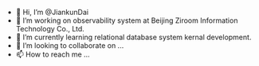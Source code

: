 - 👋 Hi, I’m @JiankunDai
- 👀 I’m working on observability system at Beijing Ziroom Information Technology Co., Ltd.
- 🌱 I’m currently learning relational database system kernal development.
- 💞️ I’m looking to collaborate on ...
- 📫 How to reach me ...

<!---
JiankunDai/JiankunDai is a ✨ special ✨ repository because its `README.md` (this file) appears on your GitHub profile.
You can click the Preview link to take a look at your changes.
--->
